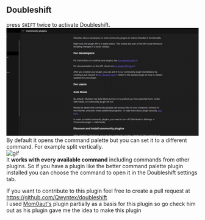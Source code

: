 ## Doubleshift

press `SHIFT` twice to activate Doubleshift.\
![gif](./res/gif-1-obsidian.gif)\
By default it opens the command palette but you can set it to a different command. For example split vertically.\
![gif](./res/gif-2-obsidian.gif)\
It **works with every available command** including commands from other plugins. So if you have a plugin like the better command palette plugin installed you can choose the command to open it in the Doubleshift settings tab.

If you want to contribute to this plugin feel free to create a pull request at https://github.com/Qwyntex/doubleshift \
I used [Mom0aut's](https://github.com/mom0aut/obsidian-search-everywhere) plugin partially as a basis for this plugin so go check him out as his plugin gave me the idea to make this plugin
